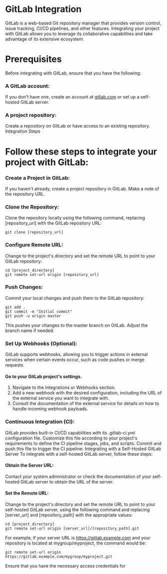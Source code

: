 # GitLab Integration

GitLab is a web-based Git repository manager that provides version control, issue tracking, CI/CD pipelines, and other features. Integrating your project with GitLab allows you to leverage its collaborative capabilities and take advantage of its extensive ecosystem.

# Prerequisites
Before integrating with GitLab, ensure that you have the following:

### A GitLab account: 
If you don't have one, create an account at [gitlab.com](https://about.gitlab.com/) or set up a self-hosted GitLab server.
### A project repository: 
Create a repository on GitLab or have access to an existing repository.
Integration Steps

# Follow these steps to integrate your project with GitLab:

### Create a Project in GitLab: 
If you haven't already, create a project repository in GitLab. Make a note of the repository URL.
### Clone the Repository: 
Clone the repository locally using the following command, replacing [repository_url] with the GitLab repository URL:
```shell
git clone [repository_url]
```
### Configure Remote URL:
Change to the project's directory and set the remote URL to point to your GitLab repository:
```shell
cd [project_directory]
git remote set-url origin [repository_url]
```
### Push Changes: 
Commit your local changes and push them to the GitLab repository:
```shell
git add .
git commit -m "Initial commit"
git push -u origin master
```
This pushes your changes to the master branch on GitLab. Adjust the branch name if needed.

### Set Up Webhooks (Optional):
GitLab supports webhooks, allowing you to trigger actions in external services when certain events occur, such as code pushes or merge requests. 

#### Go to your GitLab project's settings.

1) Navigate to the Integrations or Webhooks section.
2) Add a new webhook with the desired configuration, including the URL of the  external service you want to integrate with.
3) Consult the documentation of the external service for details on how to handle incoming webhook payloads.

### Continuous Integration (CI): 
GitLab provides built-in CI/CD capabilities with its .gitlab-ci.yml configuration file.
Customize this file according to your project's requirements to define the CI pipeline stages, jobs, and scripts. Commit and push this file to trigger the CI pipeline.
Integrating with a Self-Hosted GitLab Server
To integrate with a self-hosted GitLab server, follow these steps:

#### Obtain the Server URL: 
Contact your system administrator or check the documentation of your self-hosted GitLab server to obtain the URL of the server.
#### Set the Remote URL:
Change to the project's directory and set the remote URL to point to your self-hosted GitLab server, using the following command and replacing [server_url] and [repository_path] with the appropriate values:
```shell
cd [project_directory]
git remote set-url origin [server_url]/[repository_path].git
```
For example, if your server URL is https://gitlab.example.com and your repository is located at mygroup/myproject, the command would be:
```shell
git remote set-url origin https://gitlab.example.com/mygroup/myproject.git
```
Ensure that you have the necessary access credentials for